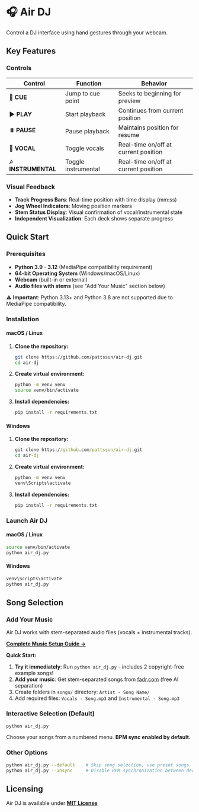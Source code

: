# 🎧 Air DJ

Control a DJ interface using hand gestures through your webcam.

## Key Features

### **Controls**

| Control | Function | Behavior |
|---------|----------|----------|
| **🎯 CUE** | Jump to cue point | Seeks to beginning for preview |
| **▶️ PLAY** | Start playback | Continues from current position |
| **⏸️ PAUSE** | Pause playback | Maintains position for resume |
| **🎤 VOCAL** | Toggle vocals | Real-time on/off at current position |
| **🎶 INSTRUMENTAL** | Toggle instrumental | Real-time on/off at current position |

### **Visual Feedback**
- **Track Progress Bars**: Real-time position with time display (mm:ss)
- **Jog Wheel Indicators**: Moving position markers
- **Stem Status Display**: Visual confirmation of vocal/instrumental state
- **Independent Visualization**: Each deck shows separate progress

## Quick Start

### Prerequisites
- **Python 3.9 - 3.12** (MediaPipe compatibility requirement)
- **64-bit Operating System** (Windows/macOS/Linux)
- **Webcam** (built-in or external)
- **Audio files with stems** (see "Add Your Music" section below)

⚠️ **Important**: Python 3.13+ and Python 3.8 are not supported due to MediaPipe compatibility.

### Installation

#### **macOS / Linux**

1. **Clone the repository:**
   ```bash
   git clone https://github.com/pattssun/air-dj.git
   cd air-dj
   ```

2. **Create virtual environment:**
   ```bash
   python -m venv venv
   source venv/bin/activate
   ```

3. **Install dependencies:**
   ```bash
   pip install -r requirements.txt
   ```

#### **Windows**

1. **Clone the repository:**
   ```cmd
   git clone https://github.com/pattssun/air-dj.git
   cd air-dj
   ```

2. **Create virtual environment:**
   ```cmd
   python -m venv venv
   venv\Scripts\activate
   ```

3. **Install dependencies:**
   ```cmd
   pip install -r requirements.txt
   ```

### **Launch Air DJ**

#### **macOS / Linux**
```bash
source venv/bin/activate
python air_dj.py
```

#### **Windows**
```cmd
venv\Scripts\activate
python air_dj.py
```

## **Song Selection**

### **Add Your Music**

Air DJ works with stem-separated audio files (vocals + instrumental tracks).

**[Complete Music Setup Guide →](songs/MUSIC_SETUP.md)**

**Quick Start:**
1. **Try it immediately**: Run `python air_dj.py` - includes 2 copyright-free example songs!
2. **Add your music**: Get stem-separated songs from [fadr.com](https://fadr.com/stems) (free AI separation)
3. Create folders in `songs/` directory: `Artist - Song Name/`
4. Add required files: `Vocals - Song.mp3` and `Instrumental - Song.mp3`

### **Interactive Selection (Default)**
```bash
python air_dj.py
```
Choose your songs from a numbered menu. **BPM sync enabled by default.**

### **Other Options**
```bash
python air_dj.py --default    # Skip song selection, use preset songs
python air_dj.py --unsync     # Disable BPM synchronization between decks
```

## **Licensing**
Air DJ is available under **[MIT License](LICENSE)**
